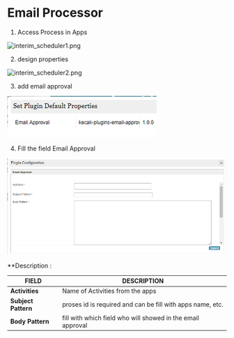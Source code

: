 # Email Processor

1. Access Process in Apps

<img src="https://raw.githubusercontent.com/kinnara-digital-studio/kecak-workflow/master/docs/assets/interim_scheduler1.png" alt="interim_scheduler1.png" />

2. design properties
<img src="https://raw.githubusercontent.com/kinnara-digital-studio/kecak-workflow/master/docs/assets/interim_scheduler2.png" alt="interim_scheduler2.png" />

3. add email approval

<img src="https://raw.githubusercontent.com/kinnara-digital-studio/kecak-workflow/master/docs/assets/emailProcessor.png" alt="emailProcessor.png" />

4. Fill the field Email Approval

<img src="https://raw.githubusercontent.com/kinnara-digital-studio/kecak-workflow/master/docs/assets/emailProcessor_field.png" alt="emailProcessor_field.png" />

**Description :

|            FIELD              |                       DESCRIPTION                         |
|-------------------------------|-----------------------------------------------------------|
|**Activities**                 |Name of Activities from the apps                           |
|**Subject Pattern**            |proses id is required and can be fill with apps name, etc. |
|**Body Pattern**               |fill with which field who will showed in the email approval|
